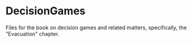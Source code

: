 # DecisionGames
Files for the book on decision games and related matters,
specifically, the "Evacuation" chapter.

